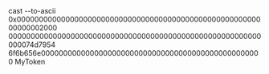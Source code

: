 <div id="termynal" data-termynal>
    <span data-ty="input">cast --to-ascii 0x000000000000000000000000000000000000000000000000000000000000002000
    000000000000000000000000000000000000000000000000000000000000074d7954
    6f6b656e00000000000000000000000000000000000000000000000000</span>
    <span data-ty="progress"></span>
    <span data-ty> MyToken</span>
</div>